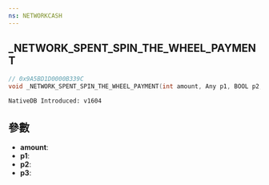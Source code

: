 ```yaml
---
ns: NETWORKCASH
---
```

## _NETWORK_SPENT_SPIN_THE_WHEEL_PAYMENT

```c
// 0x9A5BD1D0000B339C
void _NETWORK_SPENT_SPIN_THE_WHEEL_PAYMENT(int amount, Any p1, BOOL p2, BOOL p3);
```

```
NativeDB Introduced: v1604
```

## 參數
* **amount**:
* **p1**:
* **p2**:
* **p3**:
